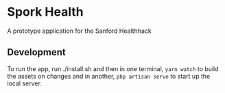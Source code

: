 # Spork Health

A prototype application for the Sanford Healthhack

## Development

To run the app, run ./install.sh and then in one terminal,
`yarn watch` to build the assets on changes and in another,
`php artisan serve` to start up the local server.